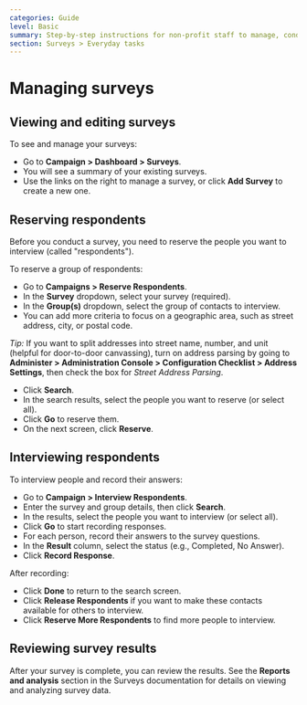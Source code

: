 ```yaml
---
categories: Guide
level: Basic
summary: Step-by-step instructions for non-profit staff to manage, conduct, and record survey activities in CiviCRM.
section: Surveys > Everyday tasks
---
```


# Managing surveys

## Viewing and editing surveys

To see and manage your surveys:

- Go to **Campaign > Dashboard > Surveys**.
- You will see a summary of your existing surveys.
- Use the links on the right to manage a survey, or click **Add Survey** to create a new one.

## Reserving respondents

Before you conduct a survey, you need to reserve the people you want to interview (called "respondents").

To reserve a group of respondents:

- Go to **Campaigns > Reserve Respondents**.
- In the **Survey** dropdown, select your survey (required).
- In the **Group(s)** dropdown, select the group of contacts to interview.
- You can add more criteria to focus on a geographic area, such as street address, city, or postal code.

*Tip:* If you want to split addresses into street name, number, and unit (helpful for door-to-door canvassing), turn on address parsing by going to **Administer > Administration Console > Configuration Checklist > Address Settings**, then check the box for *Street Address Parsing*.

- Click **Search**.
- In the search results, select the people you want to reserve (or select all).
- Click **Go** to reserve them.
- On the next screen, click **Reserve**.

## Interviewing respondents

To interview people and record their answers:

- Go to **Campaign > Interview Respondents**.
- Enter the survey and group details, then click **Search**.
- In the results, select the people you want to interview (or select all).
- Click **Go** to start recording responses.
- For each person, record their answers to the survey questions.
- In the **Result** column, select the status (e.g., Completed, No Answer).
- Click **Record Response**.

After recording:

- Click **Done** to return to the search screen.
- Click **Release Respondents** if you want to make these contacts available for others to interview.
- Click **Reserve More Respondents** to find more people to interview.

## Reviewing survey results

After your survey is complete, you can review the results. See the **Reports and analysis** section in the Surveys documentation for details on viewing and analyzing survey data.